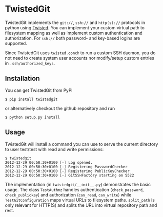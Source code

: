 TwistedGit
==========

TwistedGit implements the `git://`, `ssh://` and `http(s)://` protocols in python using 
[Twisted](http://twistedmatrix.com). You can implement your custom virtual path to 
filesystem mapping as well as implement custom authentication and authorization. For 
`ssh://` both password- and key-based logins are supported.

Since TwistedGit uses `twisted.conch` to run a custom SSH daemon, you do not need to
create system user accounts nor modify/setup custom entries in `.ssh/authorized_keys`.

Installation
------------

You can get TwistedGit from PyPI

	$ pip install twistedgit
	
or alternatively checkout the github repository and run 

	$ python setup.py install

Usage
-----

TwistedGit will install a command you can use to serve the current directory to user test/test with read and write permissions:

	$ twistedgit 
	2012-12-29 00:50:30+0100 [-] Log opened.
	2012-12-29 00:50:30+0100 [-] Registering PasswordChecker
	2012-12-29 00:50:30+0100 [-] Registering PublicKeyChecker
	2012-12-29 00:50:30+0100 [-] GitSSHFactory starting on 5522
	
The implementation (in `twistedgit/__init__.py`) demonstrates the basic usage. The class `TestAuthnz` handles 
authentication (`check_password`, `check_publickey`) and authorization (`can_read`, `can_write`) while 
`TestGitConfiguration` maps virtual URLs to filesystem paths. `split_path` is only relevant for HTTP(S) and 
splits the URL into virtual repository path and rest. 